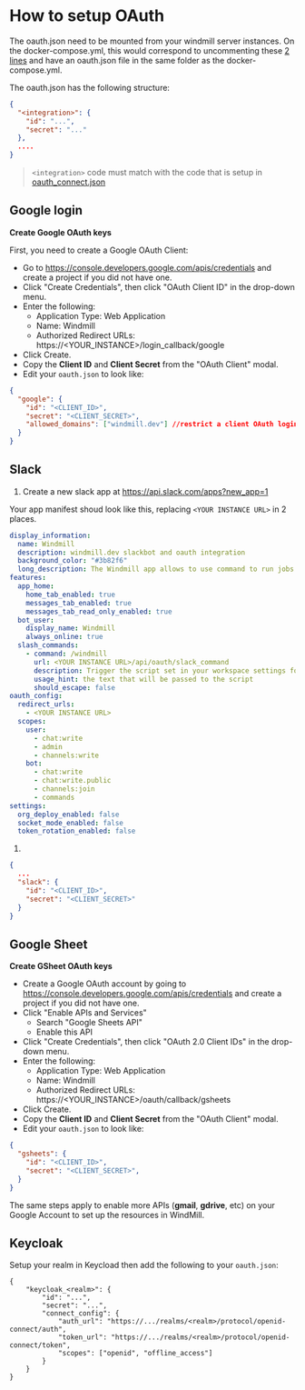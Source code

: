 # How to setup OAuth

The oauth.json need to be mounted from your windmill server instances. On the docker-compose.yml, this would correspond to uncommenting these [2 lines](https://github.com/windmill-labs/windmill/blob/main/docker-compose.yml#L41-L42) and have an oauth.json file in the same folder as the docker-compose.yml.

The oauth.json has the following structure:
```json
{
  "<integration>": {
    "id": "...",
    "secret": "..."
  },
  ....
}
```

> `<integration>` code must match with the code that is setup in [oauth_connect.json](https://github.com/windmill-labs/windmill/blob/main/backend/oauth_connect.json) 


## Google login

**Create Google OAuth keys**

First, you need to create a Google OAuth Client:

- Go to https://console.developers.google.com/apis/credentials and create a project if you did not have one.
- Click "Create Credentials", then click "OAuth Client ID" in the drop-down menu.
- Enter the following:
  - Application Type: Web Application
  - Name: Windmill
  - Authorized Redirect URLs: https://<YOUR_INSTANCE>/login_callback/google
- Click Create.
- Copy the **Client ID** and **Client Secret** from the "OAuth Client" modal.
- Edit your `oauth.json` to look like:

```json
{
  "google": {
    "id": "<CLIENT_ID>",
    "secret": "<CLIENT_SECRET>",
    "allowed_domains": ["windmill.dev"] //restrict a client OAuth login to some domains
  }
}
```

## Slack

1. Create a new slack app at <https://api.slack.com/apps?new_app=1>

Your app manifest shoud look like this, replacing `<YOUR INSTANCE URL>` in 2 places.

```yaml
display_information:
  name: Windmill
  description: windmill.dev slackbot and oauth integration
  background_color: "#3b82f6"
  long_description: The Windmill app allows to use command to run jobs inside Windmill as well as receiving message as the Windmill app. The windmill app pairs a slack workspace with a windmill workspace. It must be installed from within the settings of a windmill workspace.
features:
  app_home:
    home_tab_enabled: true
    messages_tab_enabled: true
    messages_tab_read_only_enabled: true
  bot_user:
    display_name: Windmill
    always_online: true
  slash_commands:
    - command: /windmill
      url: <YOUR INSTANCE URL>/api/oauth/slack_command
      description: Trigger the script set in your workspace settings for slack
      usage_hint: the text that will be passed to the script
      should_escape: false
oauth_config:
  redirect_urls:
    - <YOUR INSTANCE URL>
  scopes:
    user:
      - chat:write
      - admin
      - channels:write
    bot:
      - chat:write
      - chat:write.public
      - channels:join
      - commands
settings:
  org_deploy_enabled: false
  socket_mode_enabled: false
  token_rotation_enabled: false
```

1. 
```json
{
  ...
  "slack": {
    "id": "<CLIENT_ID>",
    "secret": "<CLIENT_SECRET>"
  }
}
```

## Google Sheet

**Create GSheet OAuth keys**
- Create a Google OAuth account by going to https://console.developers.google.com/apis/credentials and create a project if you did not have one.
- Click "Enable APIs and Services"
  - Search "Google Sheets API"
  - Enable this API 
- Click "Create Credentials", then click "OAuth 2.0 Client IDs" in the drop-down menu.
- Enter the following:
  - Application Type: Web Application
  - Name: Windmill
  - Authorized Redirect URLs: https://<YOUR_INSTANCE>/oauth/callback/gsheets
- Click Create.
- Copy the **Client ID** and **Client Secret** from the "OAuth Client" modal.
- Edit your `oauth.json` to look like:
```json
{
  "gsheets": {
    "id": "<CLIENT_ID>",
    "secret": "<CLIENT_SECRET>",
  }
}
```
The same steps apply to enable more APIs (**gmail**, **gdrive**, etc) on your Google Account to set up the resources in WindMill.

## Keycloak

Setup your realm in Keycload then add the following to your `oauth.json`:

```
{
    "keycloak_<realm>": {
        "id": "...",
        "secret": "...",
        "connect_config": {
            "auth_url": "https://.../realms/<realm>/protocol/openid-connect/auth",
            "token_url": "https://.../realms/<realm>/protocol/openid-connect/token",
            "scopes": ["openid", "offline_access"]
        }
    }
}
```

